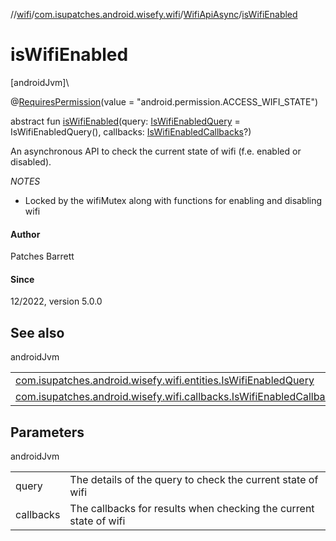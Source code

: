 //[wifi](../../../index.md)/[com.isupatches.android.wisefy.wifi](../index.md)/[WifiApiAsync](index.md)/[isWifiEnabled](is-wifi-enabled.md)

# isWifiEnabled

[androidJvm]\

@[RequiresPermission](https://developer.android.com/reference/kotlin/androidx/annotation/RequiresPermission.html)(value = &quot;android.permission.ACCESS_WIFI_STATE&quot;)

abstract fun [isWifiEnabled](is-wifi-enabled.md)(query: [IsWifiEnabledQuery](../../com.isupatches.android.wisefy.wifi.entities/-is-wifi-enabled-query/index.md) = IsWifiEnabledQuery(), callbacks: [IsWifiEnabledCallbacks](../../com.isupatches.android.wisefy.wifi.callbacks/-is-wifi-enabled-callbacks/index.md)?)

An asynchronous API to check the current state of wifi (f.e. enabled or disabled).

*NOTES*

- 
   Locked by the wifiMutex along with functions for enabling and disabling wifi

#### Author

Patches Barrett

#### Since

12/2022, version 5.0.0

## See also

androidJvm

| | |
|---|---|
| [com.isupatches.android.wisefy.wifi.entities.IsWifiEnabledQuery](../../com.isupatches.android.wisefy.wifi.entities/-is-wifi-enabled-query/index.md) |  |
| [com.isupatches.android.wisefy.wifi.callbacks.IsWifiEnabledCallbacks](../../com.isupatches.android.wisefy.wifi.callbacks/-is-wifi-enabled-callbacks/index.md) |  |

## Parameters

androidJvm

| | |
|---|---|
| query | The details of the query to check the current state of wifi |
| callbacks | The callbacks for results when checking the current state of wifi |
